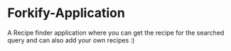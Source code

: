 # Forkify-Application
A Recipe finder application where you can get the recipe for the searched query and can also add your own recipes :)



